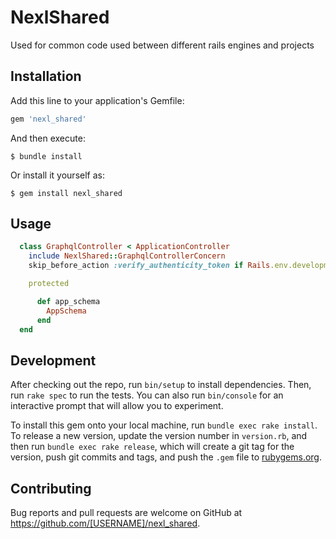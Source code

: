 # NexlShared

Used for common code used between different rails engines and projects

## Installation

Add this line to your application's Gemfile:

```ruby
gem 'nexl_shared'
```

And then execute:

    $ bundle install

Or install it yourself as:

    $ gem install nexl_shared

## Usage

```ruby
  class GraphqlController < ApplicationController
    include NexlShared::GraphqlControllerConcern
    skip_before_action :verify_authenticity_token if Rails.env.development?

    protected

      def app_schema
        AppSchema
      end
  end
```

## Development

After checking out the repo, run `bin/setup` to install dependencies. Then, run `rake spec` to run the tests. You can also run `bin/console` for an interactive prompt that will allow you to experiment.

To install this gem onto your local machine, run `bundle exec rake install`. To release a new version, update the version number in `version.rb`, and then run `bundle exec rake release`, which will create a git tag for the version, push git commits and tags, and push the `.gem` file to [rubygems.org](https://rubygems.org).

## Contributing

Bug reports and pull requests are welcome on GitHub at https://github.com/[USERNAME]/nexl_shared.

